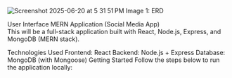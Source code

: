 ![Screenshot 2025-06-20 at 5 31 51 PM](https://github.com/user-attachments/assets/3c741177-e207-4c1e-9b08-fbdc3fc74362)
Image 1: ERD 

User Interface MERN Application (Social Media App)                      
This will be a full-stack application built with React, Node.js, Express, and MongoDB (MERN stack).

Technologies Used
Frontend: React
Backend: Node.js + Express
Database: MongoDB (with Mongoose) 
Getting Started
Follow the steps below to run the application locally:          



